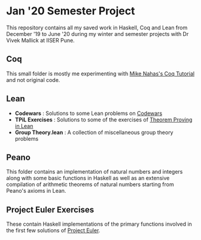 # Jan '20 Semester Project

This repository contains all my saved work in Haskell, Coq and Lean from December '19 to June '20 during my winter and semester projects with Dr Vivek Mallick at IISER Pune.

## Coq

This small folder is mostly me experimenting with [Mike Nahas's Coq Tutorial](https://mdnahas.github.io/doc/nahas_tutorial) and not original code.

## Lean

- **Codewars** : Solutions to some Lean problems on [Codewars](https://www.codewars.com)
- **TPiL Exercises** : Solutions to some of the exercises of [Theorem Proving in Lean](https://leanprover.github.io/theorem_proving_in_lean)
- **Group Theory.lean** : A collection of miscellaneous group theory problems

## Peano

This folder contains an implementation of natural numbers and integers along with some basic functions in Haskell as well as an extensive compilation of arithmetic theorems of natural numbers starting from Peano's axioms in Lean.

## Project Euler Exercises

These contain Haskell implementations of the primary functions involved in the first few solutions of [Project Euler](https://projecteuler.net/archives).
